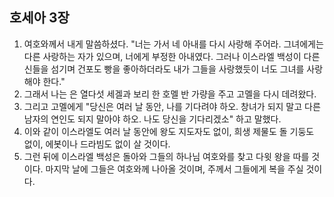 ## 호세아 3장

1. 여호와께서 내게 말씀하셨다. "너는 가서 네 아내를 다시 사랑해 주어라. 그녀에게는 다른 사랑하는 자가 있으며, 너에게 부정한 아내였다. 그러나 이스라엘 백성이 다른 신들을 섬기며 건포도 빵을 좋아하더라도 내가 그들을 사랑했듯이 너도 그녀를 사랑해야 한다."
2. 그래서 나는 은 열다섯 세겔과 보리 한 호멜 반 가량을 주고 고멜을 다시 데려왔다.
3. 그리고 고멜에게 "당신은 여러 날 동안, 나를 기다려야 하오. 창녀가 되지 말고 다른 남자의 연인도 되지 말아야 하오. 나도 당신을 기다리겠소" 하고 말했다.
4. 이와 같이 이스라엘도 여러 날 동안에 왕도 지도자도 없이, 희생 제물도 돌 기둥도 없이, 에봇이나 드라빔도 없이 살 것이다.
5. 그런 뒤에 이스라엘 백성은 돌아와 그들의 하나님 여호와를 찾고 다윗 왕을 따를 것이다. 마지막 날에 그들은 여호와께 나아올 것이며, 주께서 그들에게 복을 주실 것이다.